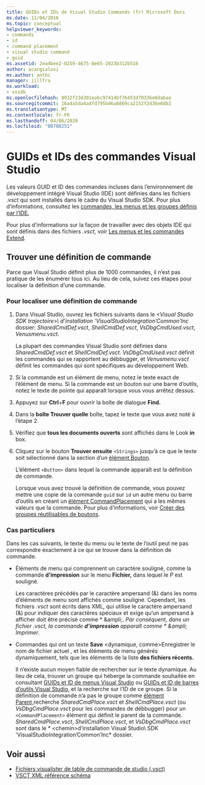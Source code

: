 ```yaml
---
title: GUIDs et IDs de Visual Studio Commands (fr) Microsoft Docs
ms.date: 11/04/2016
ms.topic: conceptual
helpviewer_keywords:
- commands
- id
- command placement
- visual studio command
- guid
ms.assetid: 2ea4bee2-0259-4675-8e65-2023b312b516
author: acangialosi
ms.author: anthc
manager: jillfra
ms.workload:
- vssdk
ms.openlocfilehash: 8932f23d301eabc97414bf76453d70336e0dabae
ms.sourcegitcommit: 16a4a5da4a4fd795b46a0869ca2152f2d36e6db2
ms.translationtype: MT
ms.contentlocale: fr-FR
ms.lasthandoff: 04/06/2020
ms.locfileid: "80708251"
---
```

# <a name="guids-and-ids-of-visual-studio-commands"></a>GUIDs et IDs des commandes Visual Studio
Les valeurs GUID et ID des commandes incluses dans l’environnement de développement intégré Visual Studio (IDE) sont définies dans les fichiers .vsct qui sont installés dans le cadre du Visual Studio SDK. Pour plus d’informations, consultez les [commandes, les menus et les groupes définis par l’IDE.](../../extensibility/internals/ide-defined-commands-menus-and-groups.md)

 Pour plus d’informations sur la façon de travailler avec des objets IDE qui sont définis dans des fichiers *.vsct,* voir [Les menus et les commandes Extend](../../extensibility/extending-menus-and-commands.md).

## <a name="find-a-command-definition"></a>Trouver une définition de commande
 Parce que Visual Studio définit plus de 1000 commandes, il n’est pas pratique de les énumérer tous ici. Au lieu de cela, suivez ces étapes pour localiser la définition d’une commande.

### <a name="to-locate-a-command-definition"></a>Pour localiser une définition de commande

1. Dans Visual Studio, ouvrez les fichiers suivants dans le *<Visual Studio SDK trajectoire\>\\ d’installation 'VisualStudioIntegration’Common’Inc* dossier: *SharedCmdDef.vsct*, *ShellCmdDef.vsct*, *VsDbgCmdUsed.vsct*, *Venusmenu.vsct*.

    La plupart des commandes Visual Studio sont définies dans *SharedCmdDef.vsct* et *ShellCmdDef.vsct*. *VsDbgCmdUsed.vsct* définit les commandes qui se rapportent au débbugger, et *Venusmenu.vsct* définit les commandes qui sont spécifiques au développement Web.

2. Si la commande est un élément de menu, notez le texte exact de l’élément de menu. Si la commande est un bouton sur une barre d’outils, notez le texte de pointe qui apparaît lorsque vous vous arrêtez dessus.

3. Appuyez sur **Ctrl**+**F** pour ouvrir la boîte de dialogue **Find.**

4. Dans la **boîte Trouver quelle** boîte, tapez le texte que vous avez noté à l’étape 2.

5. Vérifiez que **tous les documents ouverts** sont affichés dans le Look **in** box.

6. Cliquez sur le bouton **Trouver ensuite** `<Strings>` jusqu’à ce que le texte soit sélectionné dans la section d’un [élément Bouton](../../extensibility/button-element.md).

    L’élément `<Button>` dans lequel la commande apparaît est la définition de commande.

   Lorsque vous avez trouvé la définition de commande, vous pouvez mettre une copie de la commande `guid` sur `id` un autre menu ou barre d’outils en créant un [élément CommandPlacement](../../extensibility/commandplacement-element.md) qui a les mêmes valeurs que la commande. Pour plus d’informations, voir [Créer des groupes réutilisables de boutons](../../extensibility/creating-reusable-groups-of-buttons.md).

### <a name="special-cases"></a>Cas particuliers
 Dans les cas suivants, le texte du menu ou le texte de l’outil peut ne pas correspondre exactement à ce qui se trouve dans la définition de commande.

- Éléments de menu qui comprennent un caractère souligné, comme la commande **d’impression** sur le menu **Fichier,** dans lequel le *P* est souligné.

     Les caractères précédés par le caractère ampersand (&) dans les noms d’éléments de menu sont affichés comme souligné. Cependant, les fichiers *.vsct* sont écrits dans XML, qui utilise le caractère ampersand (&) pour indiquer des caractères spéciaux et exige qu’un ampersand à afficher doit être précisé comme * &amp;ampli;*. Par conséquent, dans un fichier *.vsct,* la commande **d’impression** apparaît comme * &amp;ampli; Imprimer*.

- Commandes qui ont un texte **Save** \<dynamique, comme\>Enregistrer le nom de fichier actuel , et les éléments de menu générés dynamiquement, tels que les éléments de la liste **des fichiers récents.**

     Il n’existe aucun moyen fiable de rechercher sur le texte dynamique. Au lieu de cela, trouver un groupe qui héberge la commande souhaitée en consultant [GUIDs et ID de menus Visual Studio](../../extensibility/internals/guids-and-ids-of-visual-studio-menus.md) ou [GUIDs et ID de barres d’outils Visual Studio](../../extensibility/internals/guids-and-ids-of-visual-studio-toolbars.md), et la recherche sur l’ID de ce groupe. Si la définition de commande n’a pas le groupe comme [élément Parent,](../../extensibility/parent-element.md)recherche *SharedCmdPlace.vsct* et *ShellCmdPlace.vsct* (ou *VsDbgCmdPlace.vsct* pour les commandes de débbugger) pour un `<CommandPlacement>` élément qui définit le parent de la commande. *SharedCmdPlace.vsct*, *ShellCmdPlace.vsct*, et *VsDbgCmdPlace.vsct* sont dans le * \<chemin\>d’installation Visual Studio\\ SDK 'VisualStudioIntegration’Common’Inc* dossier.

## <a name="see-also"></a>Voir aussi

- [Fichiers visualister de table de commande de studio (.vsct)](../../extensibility/internals/visual-studio-command-table-dot-vsct-files.md)
- [VSCT XML référence schéma](../../extensibility/vsct-xml-schema-reference.md)
